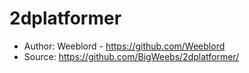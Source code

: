 # 2dplatformer
- Author: Weeblord - https://github.com/Weeblord
- Source: https://github.com/BigWeebs/2dplatformer/
